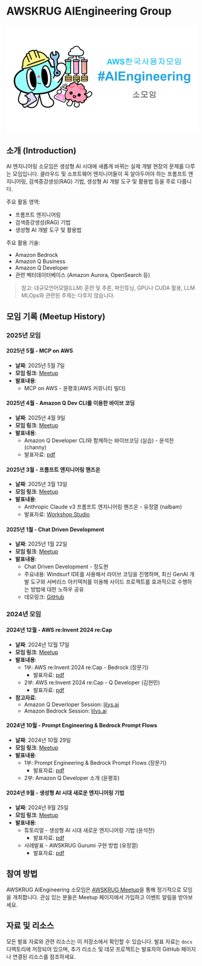 # AWSKRUG AIEngineering Group

![AWSKRUG AIEngineering Group](./logos/awskrug-aigngineering-2024.png)

## 소개 (Introduction)

AI 엔지니어링 소모임은 생성형 AI 시대에 새롭게 바뀌는 실제 개발 현장의 문제를 다루는 모임입니다. 클라우드 및 소프트웨어 엔지니어들이 꼭 알아두어야 하는 프롬프트 엔지니어링, 검색증강생성(RAG) 기법, 생성형 AI 개발 도구 및 활용법 등을 주로 다룹니다.

주요 활동 영역:
- 프롬프트 엔지니어링
- 검색증강생성(RAG) 기법
- 생성형 AI 개발 도구 및 활용법

주요 활용 기술:
- Amazon Bedrock
- Amazon Q Business
- Amazon Q Developer
- 관련 벡터데이터베이스 (Amazon Aurora, OpenSearch 등)

> 참고: 대규모언어모델(LLM) 훈련 및 추론, 파인튜닝, GPU나 CUDA 활용, LLM MLOps와 관련된 주제는 다루지 않습니다.

## 모임 기록 (Meetup History)

### 2025년 모임

#### 2025년 5월 - MCP on AWS
* **날짜**: 2025년 5월 7일
* **모임 링크**: [Meetup](https://www.meetup.com/awskrug/events/307266851/)
* **발표내용**:
  * MCP on AWS - 윤평호(AWS 커뮤니티 빌더)

#### 2025년 4월 - Amazon Q Dev CLI를 이용한 바이브 코딩
* **날짜**: 2025년 4월 9일
* **모임 링크**: [Meetup](https://www.meetup.com/awskrug/events/306928642/)
* **발표내용**:
  * Amazon Q Developer CLI와 함께하는 바이브코딩 (실습) - 윤석찬 (channy)
  * 발표자료: [pdf](./docs/202504-VibeCoding-Q-CLI.pdf)

#### 2025년 3월 - 프롬프트 엔지니어링 핸즈온
* **날짜**: 2025년 3월 13일
* **모임 링크**: [Meetup](https://www.meetup.com/awskrug/events/306528634/)
* **발표내용**:
  * Anthropic Claude v3 프롬프트 엔지니어링 핸즈온 - 유정열 (nalbam)
  * 발표자료: [Workshop Studio](https://catalog.workshops.aws/prompt-eng-claude3/ko-KR)

#### 2025년 1월 - Chat Driven Development
* **날짜**: 2025년 1월 22일
* **모임 링크**: [Meetup](https://www.meetup.com/awskrug/events/305372486/)
* **발표내용**:
  * Chat Driven Development - 정도현
  * 주요내용: Windsurf IDE를 사용해서 라이브 코딩을 진행하며, 최신 GenAI 개발 도구와 서버리스 아키텍처를 이용해 사이드 프로젝트를 효과적으로 수행하는 방법에 대한 노하우 공유
  * 데모링크: [GitHub](https://github.com/awskrug/aiengineering-demo)

### 2024년 모임

#### 2024년 12월 - AWS re:Invent 2024 re:Cap
* **날짜**: 2024년 12월 17일
* **모임 링크**: [Meetup](https://www.meetup.com/awskrug/events/304519465/)
* **발표내용**:
  * 1부: AWS re:Invent 2024 re:Cap - Bedrock (장문기)
    * 발표자료: [pdf](https://drive.google.com/file/d/1WuoOpuiM34URwqkYNIkZhqsqNyL4jSrv/view?usp=sharing)
  * 2부: AWS re:Invent 2024 re:Cap - Q Developer (김현민)
    * 발표자료: [pdf](https://drive.google.com/file/d/1VtwIJ4AfrTYG2yUe0WGdWlyK-wRsM8UC/view?usp=sharing)
* **참고자료**:
  * Amazon Q Deverloper Session: [lilys.ai](https://lilys.ai/collections/20141)
  * Amazon Bedrock Session: [lilys.ai](https://lilys.ai/collections/21363)

#### 2024년 10월 - Prompt Engineering & Bedrock Prompt Flows
* **날짜**: 2024년 10월 29일
* **모임 링크**: [Meetup](https://www.meetup.com/awskrug/events/303855587/)
* **발표내용**:
  * 1부: Prompt Engineering & Bedrock Prompt Flows (장문기)
    * 발표자료: [pdf](./docs/241029-Prompt-Engineering-and-Bedrock-Prompt-Flows.pdf)
  * 2부: Amazon Q Developer 소개 (윤평호)

#### 2024년 9월 - 생성형 AI 시대 새로운 엔지니어링 기법
* **날짜**: 2024년 9월 25일
* **모임 링크**: [Meetup](https://www.meetup.com/awskrug/events/303205066/)
* **발표내용**:
  * 튜토리얼 - 생성형 AI 시대 새로운 엔지니어링 기법 (윤석찬)
    * 발표자료: [pdf](./docs/240925-AI-Engineering.pdf)
  * 사례발표 - AWSKRUG Gurumi 구현 방법 (유정열)
    * 발표자료: [pdf](./docs/240925-Gurumi-Bot-with-RAG.pdf)

## 참여 방법

AWSKRUG AIEngineering 소모임은 [AWSKRUG Meetup](https://www.meetup.com/awskrug/)을 통해 정기적으로 모임을 개최합니다. 관심 있는 분들은 Meetup 페이지에서 가입하고 이벤트 알림을 받아보세요.

## 자료 및 리소스

모든 발표 자료와 관련 리소스는 이 저장소에서 확인할 수 있습니다. 발표 자료는 `docs` 디렉토리에 저장되어 있으며, 추가 리소스 및 데모 프로젝트는 발표자의 GitHub 페이지나 연결된 리소스를 참조하세요.
